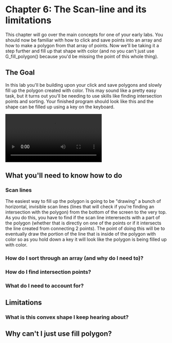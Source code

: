 # Chapter 6: The Scan-line and its limitations

This chapter will go over the main concepts for one of your early labs. You should now be familiar with how to click and save points into an array and how to make a polygon from that array of points. Now we'll be taking it a step further and fill up that shape with color (and no you can't just use G_fill_polygon() because you'd be missing the point of this whole thing).

## The Goal

In this lab you'll be building upon your click and save polygons and slowly fill up the polygon created with color. This may sound like a pretty easy task, but it turns out you'll be needing to use skills like finding intersection points and sorting. Your finished program should look like this and the shape can be filled up using a key on the keyboard.

![6-1-finishedProduct](/img/0/6-1-finishedProduct.mov)

## What you'll need to know how to do

### Scan lines

The easiest way to fill up the polygon is going to be "drawing" a bunch of horizontal, invisible scan lines (lines that will check if you're finding an intersection with the polygon) from the bottom of the screen to the very top. As you do this, you have to find if the scan line interersects with a part of the polygon (whether that is directly on one of the points or if it intersects the line created from connecting 2 points). The point of doing this will be to eventually draw the portion of the line that is inside of the polygon with color so as you hold down a key it will look like the polygon is being filled up with color. 

### How do I sort through an array (and why do I need to)? 
### How do I find intersection points?
### What do I need to account for?

## Limitations
### What is this convex shape I keep hearing about?

## Why can't I just use fill polygon?

